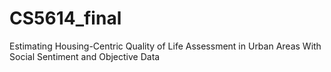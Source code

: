 # CS5614_final
Estimating Housing-Centric Quality of Life Assessment in Urban Areas With Social Sentiment and Objective Data
